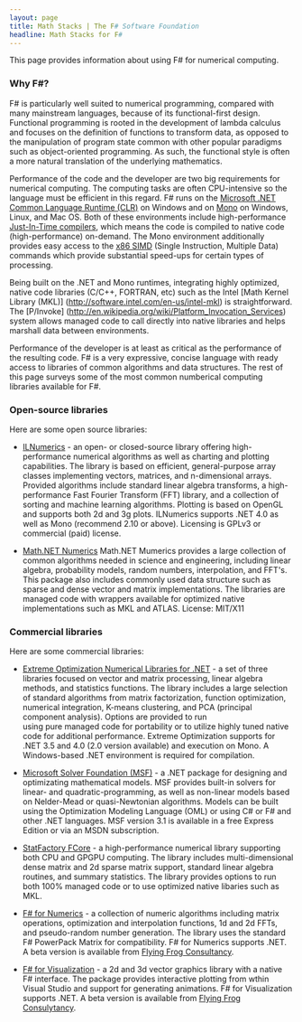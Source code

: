 ```yaml
---
layout: page
title: Math Stacks | The F# Software Foundation
headline: Math Stacks for F#
---
```


This page provides information about using F# for numerical computing.

### Why F#?

F# is particularly well suited to numerical programming, compared with many
mainstream languages, because of its functional-first design. Functional programming
is rooted in the development of lambda calculus and focuses on the definition
of functions to transform data, as opposed to the manipulation of program state common
with other popular paradigms such as object-oriented programming. 
As such, the functional style is often a more natural translation of the underlying
mathematics.

Performance of the code and the developer are two big requirements for numerical computing. 
The computing tasks are often CPU-intensive so the language must be efficient in this 
regard. F# runs on the [Microsoft .NET Common Language Runtime (CLR)](http://msdn.microsoft.com/en-us/library/ddk909ch(v=vs.71).aspx)
on Windows and on [Mono](http://www.mono-project.com/Main_Page) on Windows, Linux, and Mac OS. 
Both of these environments include high-performance 
[Just-In-Time compilers](http://en.wikipedia.org/wiki/Just-in-time_compilation), which means the 
code is compiled to native code (high-performance) on-demand. The Mono environment additionally 
provides easy access to the [x86 SIMD](http://www.counity.at/blog/2011/hardware-acceleration-in-net-part-1-1-mono-simd-introduction/)
(Single Instruction, Multiple Data) commands which provide substantial speed-ups
for certain types of processing.

Being built on the .NET and Mono runtimes, integrating highly optimized, 
native code libraries (C/C++, FORTRAN, etc) such as the Intel [Math Kernel Library (MKL)]
(http://software.intel.com/en-us/intel-mkl) is straightforward. The [P/Invoke]
(http://en.wikipedia.org/wiki/Platform_Invocation_Services) system allows managed code
to call directly into native libraries and helps marshall data between environments.

Performance of the developer is at least as critical as the performance of the resulting
code. F# is a very expressive, concise language with ready access to libraries of common
algorithms and data structures. The rest of this page surveys some of the most common
numberical computing libraries available for F#.


### Open-source libraries

Here are some open source libraries:

 * [ILNumerics](http://ilnumerics.net/) - an open- or closed-source library offering high-
   performance numerical algorithms as well as charting and plotting capabilities. The library
   is based on efficient, general-purpose array classes implementing vectors, matrices, and
   n-dimensional arrays. Provided algorithms include standard linear algebra transforms,
   a high-performance Fast Fourier Transform (FFT) library, and a collection of sorting 
   and machine learning algorithms. Plotting is based on OpenGL and supports both 2d and 3g
   plots. ILNumerics supports .NET 4.0 as well as Mono (recommend 2.10 or above). Licensing 
   is GPLv3 or commercial (paid) license.
 
  * [Math.NET Numerics](https://github.com/mathnet/mathnet-numerics) Math.NET Mumerics provides
   a large collection of common algorithms needed in science and engineering, including
   linear algebra, probability models, random numbers, interpolation, and FFT's. This package
   also includes commonly used data structure such as sparse and dense vector and matrix
   implementations. The libraries are managed code with wrappers available for optimized native 
   implementations such as MKL and ATLAS. License: MIT/X11


### Commercial libraries

Here are some commercial libraries:

 * [Extreme Optimization Numerical Libraries for .NET](http://www.extremeoptimization.com/) - 
   a set of three libraries focused on vector and matrix processing, 
   linear algebra methods, and statistics functions. The library includes a large selection of 
   standard algorithms from matrix factorization, function optimization, numerical integration, 
   K-means clustering, and PCA (principal component analysis). Options are provided to run  
   using pure managed code for portability or to utilize highly tuned native code for 
   additional performance. Extreme Optimization supports for .NET 3.5 and 4.0 (2.0 version 
   available) and execution on Mono. A Windows-based .NET environment is required for compilation.   

 * [Microsoft Solver Foundation (MSF)](http://msdn.microsoft.com/en-us/devlabs/hh145003.aspx) -
   a .NET package for designing and optimizating mathematical models. MSF provides built-in
   solvers for linear- and quadratic-programming, as well as non-linear models based on Nelder-Mead
   or quasi-Newtonian algorithms. Models can be built using the Optimization Modeling Language
   (OML) or using C# or F# and other .NET languages. MSF version 3.1 is available in a free
   Express Edition or via an MSDN subscription.
   
 * [StatFactory FCore](http://www.statfactory.co.uk/) - a high-performance numerical
   library supporting both CPU and GPGPU computing. The library includes multi-dimensional
   dense matrix and 2d sparse matrix support, standard linear algebra routines, and summary
   statistics. The library provides options to run both 100% managed code or to use optimized 
   native libaries such as MKL.

 * [F# for Numerics](http://www.ffconsultancy.com/products/fsharp_for_numerics/) - 
   a collection of numeric algorithms including matrix operations, optimization and 
   interpolation functions, 1d and 2d FFTs, and pseudo-random number generation. The library uses 
   the standard F# PowerPack Matrix for compatibility. F# for Numerics supports .NET. 
   A beta version is available from [Flying Frog Consultancy](http://www.ffconsultancy.com/).

 * [F# for Visualization](http://www.ffconsultancy.com/products/fsharp_for_visualization/index.html) -
   a 2d and 3d vector graphics library with a native F# interface.  The
   package provides interactive plotting from wthin Visual Studio and support for generating
   animations. F# for Visualization supports .NET. A beta version is
   available from [Flying Frog Consulytancy](http://www.ffconsultancy.com/).


